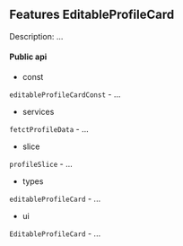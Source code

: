 ## Features EditableProfileCard

Description: ...

#### Public api

- const

`editableProfileCardConst` - ...

- services

`fetctProfileData` - ...

- slice

`profileSlice` - ...

- types

`editableProfileCard` - ...

- ui

`EditableProfileCard` - ...

